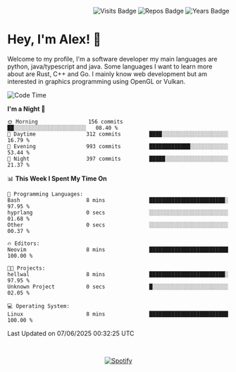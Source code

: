 <p align="right">
  <img src="https://badges.pufler.dev/visits/Alextibtab/Alextibtab" alt="Visits Badge">
  <img src="https://badges.pufler.dev/repos/Alextibtab/" alt="Repos Badge">
  <img src="https://badges.pufler.dev/years/Alextibtab/" alt="Years Badge">
</p>

<h1 align="left">Hey, I'm Alex! 💽 </h1>

Welcome to my profile, I'm a software developer my main languages are python, java/typescript and java. Some languages I want to learn more about are Rust, C++ and Go. I mainly know web development but am interested in graphics programming using OpenGL or Vulkan.

<!--START_SECTION:waka-->
![Code Time](http://img.shields.io/badge/Code%20Time-150%20hrs%2046%20mins-blue)

**I'm a Night 🦉** 

```text
🌞 Morning                156 commits         ██░░░░░░░░░░░░░░░░░░░░░░░   08.40 % 
🌆 Daytime                312 commits         ████░░░░░░░░░░░░░░░░░░░░░   16.79 % 
🌃 Evening                993 commits         █████████████░░░░░░░░░░░░   53.44 % 
🌙 Night                  397 commits         █████░░░░░░░░░░░░░░░░░░░░   21.37 % 
```


📊 **This Week I Spent My Time On** 

```text
💬 Programming Languages: 
Bash                     8 mins              ████████████████████████░   97.95 % 
hyprlang                 0 secs              ░░░░░░░░░░░░░░░░░░░░░░░░░   01.68 % 
Other                    0 secs              ░░░░░░░░░░░░░░░░░░░░░░░░░   00.37 % 

🔥 Editors: 
Neovim                   8 mins              █████████████████████████   100.00 % 

🐱‍💻 Projects: 
hellwal                  8 mins              ████████████████████████░   97.95 % 
Unknown Project          0 secs              █░░░░░░░░░░░░░░░░░░░░░░░░   02.05 % 

💻 Operating System: 
Linux                    8 mins              █████████████████████████   100.00 % 
```


 Last Updated on 07/06/2025 00:32:25 UTC
<!--END_SECTION:waka-->
&nbsp;<div align="center">
  [![Spotify](https://spotify-now-playing-wine-six.vercel.app/api/spotify?border_color=ffffff)](https://open.spotify.com/user/pmo1v2ejnt42kgp5jar5drtag)
</div>

